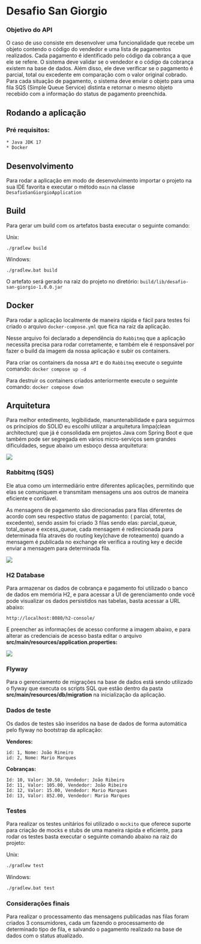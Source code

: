 # Desafio San Giorgio

### Objetivo do API

O caso de uso consiste em desenvolver uma funcionalidade que recebe um objeto contendo o código do vendedor e uma lista
de pagamentos realizados. Cada pagamento é identificado pelo código da cobrança a que ele se refere. O sistema deve
validar se o vendedor e o código da cobrança existem na base de dados. Além disso, ele deve verificar se o pagamento é
parcial, total ou excedente em comparação com o valor original cobrado. Para cada situação de pagamento, o sistema deve
enviar o objeto para uma fila SQS (Simple Queue Service) distinta e retornar o mesmo objeto recebido com a informação do
status de pagamento preenchida.

## Rodando a aplicação

### Pré requisitos:

```text
* Java JDK 17
* Docker
```

## Desenvolvimento

Para rodar a aplicação em modo de desenvolvimento importar o projeto na sua IDE favorita e executar o método `main` na
classe `DesafioSanGiorgioApplication`

## Build

Para gerar um build com os artefatos basta executar o seguinte comando:

Unix:

```
./gradlew build
```

Windows:

```
./gradlew.bat build
```

O artefato será gerado na raiz do projeto no diretório: `build/lib/desafio-san-giorgio-1.0.0.jar`

## Docker

Para rodar a aplicação localmente de maneira rápida e fácil para testes foi criado o arquivo `docker-compose.yml` que
fica na raiz da aplicação.

Nesse arquivo foi declarado a dependência do `Rabbitmq` que a aplicação necessita precisa para rodar corretamente, e
também ele é responsável por fazer o build da imagem da nossa aplicação e subir os containers.

Para criar os containers da nossa `API` e do `Rabbitmq` execute o seguinte comando:
`docker compose up -d`

Para destruir os containers criados anteriormente execute o seguinte comando:
`docker compose down`

## Arquitetura

Para melhor entedimento, legibilidade, manuntenabilidade e para seguirmos os príncipios do SOLID eu escolhi utilizar a
arquitetura limpa(clean architecture) que já é consolidada em projetos Java com Spring Boot e que também pode ser
segregada em vários
micro-serviços sem grandes dificuldades, segue abaixo um esboço dessa arquitetura:

![](https://github.com/MarioJunio/desafio-san-giorgio/blob/master/images/java-clean-architecture.png)

### Rabbitmq (SQS)

Ele atua como um intermediário entre diferentes aplicações, permitindo que elas se comuniquem e transmitam mensagens uns
aos outros de maneira eficiente e confiável.

As mensagens de pagamento são direcionadas para filas diferentes de acordo com seu respectivo status de pagamento: (
parcial, total, excedente), sendo assim foi criado 3 filas sendo elas: parcial_queue, total_queue e excess_queue, cada
mensagem é redirecionada para determinada fila através do routing key(chave de roteamento) quando a mensagem é publicada
no exchange ele verifica a routing key e decide enviar a mensagem para determinada fila.

![](https://github.com/MarioJunio/desafio-san-giorgio/blob/master/images/rabbit_exchange.png)

### H2 Database

Para armazenar os dados de cobrança e pagamento foi utilizado o banco de dados em memória H2, e para acessar a UI de
gerenciamento onde você pode visualizar os dados persistidos nas tabelas, basta acessar a URL abaixo:

```
http://localhost:8080/h2-console/
```

E preencher as informações de acesso conforme a imagem abaixo, e para alterar as credenciais de acesso basta editar o
arquivo <b>src/main/resources/application.properties:</b>

![](https://github.com/MarioJunio/desafio-san-giorgio/blob/master/images/h2.png)

### Flyway

Para o gerenciamento de migrações na base de dados está sendo utilizado o flyway que executa os scripts SQL que estão
dentro da pasta <b>src/main/resources/db/migration</b> na inicialização da aplicação.

### Dados de teste

Os dados de testes são inseridos na base de dados de forma automática pelo flyway no bootstrap da aplicação:

<b>Vendores:</b>
```
id: 1, Nome: João Rineiro
id: 2, Nome: Mario Marques
```

<b>Cobranças:</b>

```
Id: 10, Valor: 30.50, Vendedor: João Ribeiro
Id: 11, Valor: 105.00, Vendedor: João Ribeiro
Id: 12, Valor: 15.00, Vendedor: Mario Marques
Id: 13, Valor: 852.00, Vendedor: Mario Marques
```

### Testes

Para realizar os testes unitários foi utilizado o `mockito` que oferece suporte para criação de mocks e stubs
de uma maneira rápida e eficiente, para rodar os testes basta executar o seguinte comando abaixo na raiz do projeto:

Unix:

```bat
./gradlew test
```

Windows:

```bat
./gradlew.bat test
```

### Considerações finais

Para realizar o processamento das mensagens publicadas nas filas foram criados 3 consumidores, cada um fazendo o
processamento de determinado tipo de fila, e salvando o pagamento realizado na base de dados com o status atualizado.
